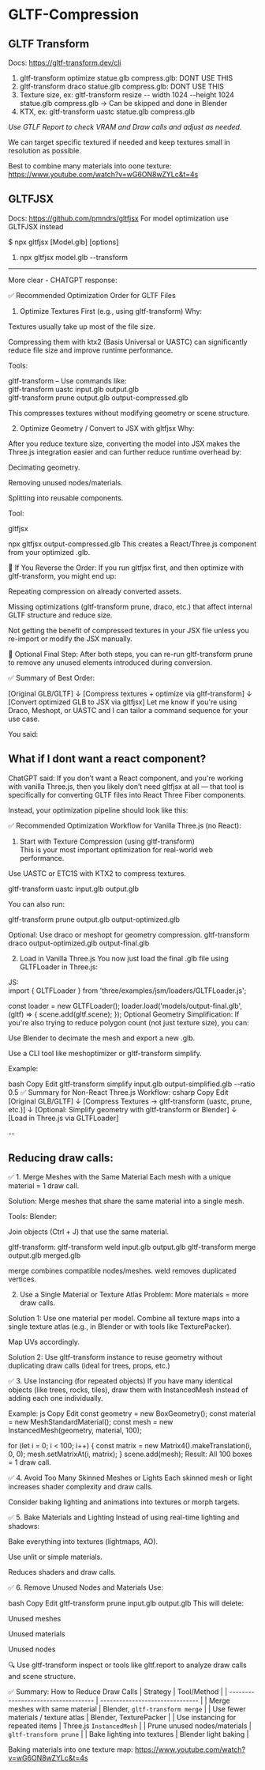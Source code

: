 # GLTF-Compression

## GLTF Transform

Docs:
https://gltf-transform.dev/cli

1. gltf-transform optimize statue.glb compress.glb: DONT USE THIS
2.  gltf-transform draco statue.glb compress.glb: DONT USE THIS
3. Texture size, ex: gltf-transform resize -- width 1024 --height 1024 statue.glb compress.glb -> Can be skipped and done in Blender
4. KTX, ex: gltf-transform uastc statue.glb compress.glb

*Use GTLF Report to check VRAM and Draw calls and adjust as needed.*

We can target specific textured if needed and keep textures small in resolution as possible.

Best to combine many materials into oone texture:
https://www.youtube.com/watch?v=wG6ON8wZYLc&t=4s

## GLTFJSX

Docs:
https://github.com/pmndrs/gltfjsx 
For model optimization use GLTFJSX instead

$ npx gltfjsx [Model.glb] [options]

1. npx gltfjsx model.glb --transform

-------------------------------------------------------------------------------------------------------

More clear - CHATGPT response:

✅ Recommended Optimization Order for GLTF Files
1. Optimize Textures First (e.g., using gltf-transform)
Why:

Textures usually take up most of the file size.

Compressing them with ktx2 (Basis Universal or UASTC) can significantly reduce file size and improve runtime performance.

Tools:

gltf-transform – Use commands like:<br>
gltf-transform uastc input.glb output.glb<br>
gltf-transform prune output.glb output-compressed.glb<br>

This compresses textures without modifying geometry or scene structure.

2. Optimize Geometry / Convert to JSX with gltfjsx
Why:

After you reduce texture size, converting the model into JSX makes the Three.js integration easier and can further reduce runtime overhead by:

Decimating geometry.

Removing unused nodes/materials.

Splitting into reusable components.

Tool:

gltfjsx

npx gltfjsx output-compressed.glb
This creates a React/Three.js component from your optimized .glb.

🚫 If You Reverse the Order:
If you run gltfjsx first, and then optimize with gltf-transform, you might end up:

Repeating compression on already converted assets.

Missing optimizations (gltf-transform prune, draco, etc.) that affect internal GLTF structure and reduce size.

Not getting the benefit of compressed textures in your JSX file unless you re-import or modify the JSX manually.

🔄 Optional Final Step:
After both steps, you can re-run gltf-transform prune to remove any unused elements introduced during conversion.

✅ Summary of Best Order:

[Original GLB/GLTF]
      ↓
[Compress textures + optimize via gltf-transform]
      ↓
[Convert optimized GLB to JSX via gltfjsx]
Let me know if you're using Draco, Meshopt, or UASTC and I can tailor a command sequence for your use case.








You said:
## What if I dont want a react component?


ChatGPT said:
If you don’t want a React component, and you're working with vanilla Three.js, then you likely don’t need gltfjsx at all — that tool is specifically for converting GLTF files into React Three Fiber components.

Instead, your optimization pipeline should look like this:

✅ Recommended Optimization Workflow for Vanilla Three.js (no React):

1. Start with Texture Compression (using gltf-transform)<br>
This is your most important optimization for real-world web performance.

Use UASTC or ETC1S with KTX2 to compress textures.

gltf-transform uastc input.glb output.glb<br>

You can also run:

gltf-transform prune output.glb output-optimized.glb<br>  

Optional: Use draco or meshopt for geometry compression.
gltf-transform draco output-optimized.glb output-final.glb<br>  


2. Load in Vanilla Three.js
You now just load the final .glb file using GLTFLoader in Three.js:

JS:<br>
import { GLTFLoader } from 'three/examples/jsm/loaders/GLTFLoader.js';

const loader = new GLTFLoader();
loader.load('models/output-final.glb', (gltf) => {
  scene.add(gltf.scene);
});
Optional Geometry Simplification:
If you're also trying to reduce polygon count (not just texture size), you can:

Use Blender to decimate the mesh and export a new .glb.

Use a CLI tool like meshoptimizer or gltf-transform simplify.

Example:

bash
Copy
Edit
gltf-transform simplify input.glb output-simplified.glb --ratio 0.5
✅ Summary for Non-React Three.js Workflow:
csharp
Copy
Edit
[Original GLB/GLTF]
      ↓
[Compress Textures → gltf-transform (uastc, prune, etc.)]
      ↓
[Optional: Simplify geometry with gltf-transform or Blender]
      ↓
[Load in Three.js via GLTFLoader]


--

## Reducing draw calls:

✅ 1. Merge Meshes with the Same Material
Each mesh with a unique material = 1 draw call.

Solution: Merge meshes that share the same material into a single mesh.

Tools:
Blender:

Join objects (Ctrl + J) that use the same material.

gltf-transform:
gltf-transform weld input.glb output.glb
gltf-transform merge output.glb merged.glb

merge combines compatible nodes/meshes.
weld removes duplicated vertices.

2. Use a Single Material or Texture Atlas
Problem: More materials = more draw calls.

Solution 1: Use one material per model.
Combine all texture maps into a single texture atlas (e.g., in Blender or with tools like TexturePacker).

Map UVs accordingly.

Solution 2: Use gltf-transform instance to reuse geometry without duplicating draw calls (ideal for trees, props, etc.)


✅ 3. Use Instancing (for repeated objects)
If you have many identical objects (like trees, rocks, tiles), draw them with InstancedMesh instead of adding each one individually.

Example:
js
Copy
Edit
const geometry = new BoxGeometry();
const material = new MeshStandardMaterial();
const mesh = new InstancedMesh(geometry, material, 100);

for (let i = 0; i < 100; i++) {
  const matrix = new Matrix4().makeTranslation(i, 0, 0);
  mesh.setMatrixAt(i, matrix);
}
scene.add(mesh);
Result:
All 100 boxes = 1 draw call.

✅ 4. Avoid Too Many Skinned Meshes or Lights
Each skinned mesh or light increases shader complexity and draw calls.

Consider baking lighting and animations into textures or morph targets.

✅ 5. Bake Materials and Lighting
Instead of using real-time lighting and shadows:

Bake everything into textures (lightmaps, AO).

Use unlit or simple materials.

Reduces shaders and draw calls.

✅ 6. Remove Unused Nodes and Materials
Use:

bash
Copy
Edit
gltf-transform prune input.glb output.glb
This will delete:

Unused meshes

Unused materials

Unused nodes

🔍 Use gltf-transform inspect or tools like gltf.report to analyze draw calls and scene structure.

✅ Summary: How to Reduce Draw Calls
| Strategy                            | Tool/Method                     |
| ----------------------------------- | ------------------------------- |
| Merge meshes with same material     | Blender, `gltf-transform merge` |
| Use fewer materials / texture atlas | Blender, TexturePacker          |
| Use instancing for repeated items   | Three.js `InstancedMesh`        |
| Prune unused nodes/materials        | `gltf-transform prune`          |
| Bake lighting into textures         | Blender light baking            |

Baking materials into one texture map:
https://www.youtube.com/watch?v=wG6ON8wZYLc&t=4s





  

